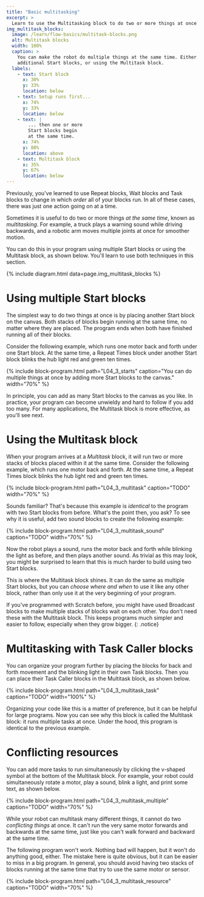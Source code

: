 ```yaml
---
title: "Basic multitasking"
excerpt: >
  Learn to use the Multitasking block to do two or more things at once
img_multitask_blocks:
  image: /learn/flow-basics/multitask-blocks.png
  alt: Multitask blocks
  width: 100%
  caption: >
    You can make the robot do multiple things at the same time. Either using
    additional Start blocks, or using the Multitask block.
  labels:
    - text: Start block
      x: 30%
      y: 33%
      location: below
    - text: Setup runs first...
      x: 74%
      y: 33%
      location: below
    - text: |
        ... then one or more
        Start blocks begin
        at the same time.
      x: 74%
      y: 80%
      location: above
    - text: Multitask block
      x: 35%
      y: 67%
      location: below
---
```


Previously, you've learned to use Repeat blocks, Wait blocks and Task blocks
to change in which _order_ all of your blocks run. In all
of these cases, there was just one action going on at a time.

Sometimes it is useful to do two or more things _at the same time_, known as
_multitasking_. For example, a truck plays a warning sound while driving
backwards, and a robotic arm moves multiple joints at once for smoother motion.

You can do this in your program using multiple Start blocks or using the
Multitask block, as shown below. You'll learn to use both techniques in this
section.

{% include diagram.html data=page.img_multitask_blocks %}


# Using multiple Start blocks

The simplest way to do two things at once is by placing another Start block on
the canvas. Both stacks of blocks begin running at the same time, no matter
where they are placed. The program ends when both have finished running all of
their blocks.

Consider the following example, which runs one motor back and forth under one
Start block. At the same time, a Repeat Times block under another Start block
blinks the hub light red and green ten times.

{% include block-program.html
path="L04_3_starts"
caption="You can do multiple things at once by adding more Start blocks to the
canvas."
width="70%"
%}

In principle, you can add as many Start blocks to the canvas as you like. In
practice, your program can become unwieldy and hard to follow if you add too
many. For many applications, the Multitask block is more effective, as you'll
see next.

# Using the Multitask block

When your program arrives at a _Multitask_ block, it will run two or more
stacks of blocks placed within it at the same time. Consider the following
example, which runs one motor back and forth. At the same time, a Repeat Times
block blinks the hub light red and green ten times. 

{% include block-program.html
path="L04_3_multitask"
caption="TODO"
width="70%"
%}

Sounds familiar? That's because this example is _identical_ to the program with
two Start blocks from before. What's the point then, you ask? To see why it is
useful, add two sound blocks to create the following example:

{% include block-program.html
path="L04_3_multitask_sound"
caption="TODO"
width="70%"
%}

Now the robot plays a sound, runs the motor back and forth while blinking the light
as before, and then plays another sound. As trivial as this may look, you might
be surprised to learn that this is much harder to build using two Start blocks.

This is where the Multitask block shines. It can do the same as multiple Start blocks,
but you can _choose where and when_ to use it like any other block, rather than
only use it at the very beginning of your program.

If you've programmed with Scratch before, you might have used Broadcast blocks
to make multiple stacks of blocks wait on each other. You don't need these with
the Multitask block. This keeps programs much simpler and easier to follow,
especially when they grow bigger.
{: .notice}



# Multitasking with Task Caller blocks

You can organize your program further by placing the blocks for back and forth
movement and the blinking light in their own Task blocks. Then you can place
their Task Caller blocks in the Multitask block, as shown below.

{% include block-program.html
path="L04_3_multitask_task"
caption="TODO"
width="100%"
%}

Organizing your code like this is a matter of preference, but it can be helpful
for large programs. Now you can see why this block is called the Multitask
block: it runs multiple tasks at once. Under the hood, this program is
identical to the previous example.

# Conflicting resources

You can add more tasks to run simultaneously by clicking the v-shaped symbol at
the bottom of the Multitask block. For example, your robot could simultaneously
rotate a motor, play a sound, blink a light, and print some text, as shown
below.


{% include block-program.html
path="L04_3_multitask_multiple"
caption="TODO"
width="70%"
%}

While your robot can multitask many different things, it cannot
do two _conflicting things_ at once. It can't run the very same motor forwards
and backwards at the same time, just like you can't walk forward and backward
at the same time.

The following program won't work. Nothing bad will happen, but it won't do
anything good, either. The mistake here is quite obvious, but it can be easier
to miss in a big program. In general, you should avoid having two stacks of blocks
running at the same time that try to use the same motor or sensor.


{% include block-program.html
path="L04_3_multitask_resource"
caption="TODO"
width="70%"
%}




